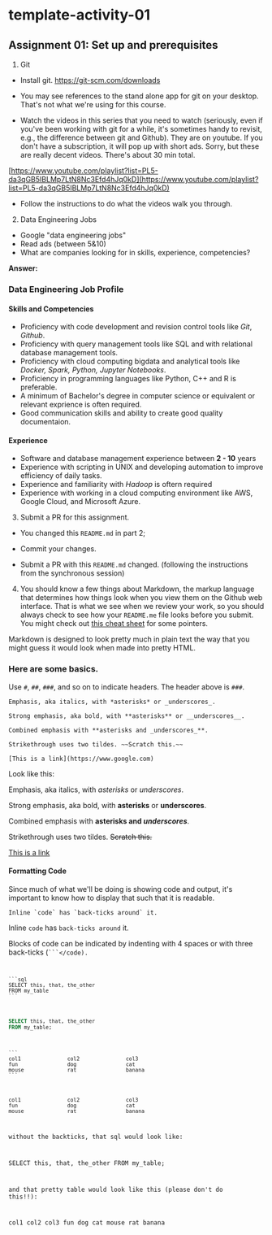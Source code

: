 # template-activity-01

## Assignment 01: Set up and prerequisites

1. Git
- Install git.
https://git-scm.com/downloads

- You may see references to the stand alone app for git on your desktop. That's not what we're using for this course.

- Watch the videos in this series that you need to watch (seriously, even if you've been working with git for a while, it's sometimes handy to revisit, e.g., the difference between git and Github). They are on youtube. If you don't have a subscription, it will pop up with short ads. Sorry, but these are really decent videos. There's about 30 min total.

[https://www.youtube.com/playlist?list=PL5-da3qGB5IBLMp7LtN8Nc3Efd4hJq0kD](https://www.youtube.com/playlist?list=PL5-da3qGB5IBLMp7LtN8Nc3Efd4hJq0kD) 

- Follow the instructions to do what the videos walk you through.


2. Data Engineering Jobs

- Google "data engineering jobs"
- Read ads (between 5&10)
- What are companies looking for in skills, experience, competencies?

**Answer:**

### Data Engineering Job Profile ###

#### Skills and Competencies ####

- Proficiency with code development and revision control tools like _Git_, _Github_.
- Proficiency with query management tools like SQL and with relational database management tools.
- Proficiency with cloud computing bigdata and analytical tools like _Docker, Spark, Python, Jupyter Notebooks_.
- Proficiency in programming languages like Python, C++ and R is preferable.
- A minimum of Bachelor's degree in computer science or equivalent or relevant exprience is often required. 
- Good communication skills and ability to create good quality documentaion.

#### Experience ####

- Software and database management experience between **2 - 10** years
- Experience with scripting in UNIX and developing automation to improve efficiency of daily tasks. 
- Experience and familiarity with _Hadoop_ is oftern required 
- Experience with working in a cloud computing environment like AWS, Google Cloud, and Microsoft Azure. 



3. Submit a PR for this assignment.
- You changed this `README.md` in part 2;

- Commit your changes.

- Submit a PR with this `README.md` changed.
(following the instructions from the synchronous session)


4. You should know a few things about Markdown, the markup language that  determines how things look when you view them on the Github web interface. That is what we see when we review your work, so you should always check to see how your `README.me` file looks before you submit. You might check out [this cheat sheet](https://github.com/adam-p/markdown-here/wiki/Markdown-Cheatsheet) for some pointers.

Markdown is designed to look pretty much in plain text the way that you might guess it would look when made into pretty HTML.

### Here are some basics.

Use `#`, `##`, `###`, and so on to indicate headers. The header above is `###`.

```
Emphasis, aka italics, with *asterisks* or _underscores_.

Strong emphasis, aka bold, with **asterisks** or __underscores__.

Combined emphasis with **asterisks and _underscores_**.

Strikethrough uses two tildes. ~~Scratch this.~~

[This is a link](https://www.google.com)

```

Look like this:

Emphasis, aka italics, with *asterisks* or _underscores_.

Strong emphasis, aka bold, with **asterisks** or __underscores__.

Combined emphasis with **asterisks and _underscores_**.

Strikethrough uses two tildes. ~~Scratch this.~~

[This is a link](https://www.google.com)

#### Formatting Code

Since much of what we'll be doing is showing code and output, it's important to know how to display that such that it is readable.

    Inline `code` has `back-ticks around` it.

Inline `code` has `back-ticks around` it.


Blocks of code can be indicated by indenting with 4 spaces or with three back-ticks (<code>```</code).


    ```sql
    SELECT this, that, the_other
    FROM my_table
    ```

```sql
SELECT this, that, the_other
FROM my_table;
```

    ```
    col1               col2               col3
    fun                dog                cat
    mouse              rat                banana
    ```

```
col1               col2               col3
fun                dog                cat
mouse              rat                banana
```
without the backticks, that sql would look like:

SELECT this, that, the_other
FROM my_table;


and that pretty table would look like this (please don't do this!!):

col1               col2               col3
fun                dog                cat
mouse              rat                banana
